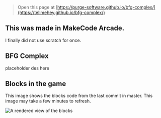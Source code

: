  > Open this page at [https://purge-software.github.io/bfg-complex/](https://tellmehey.github.io/bfg-complex/)
## This was made in MakeCode Arcade.
I finally did not use scratch for once.
## BFG Complex
placeholder des here
## Blocks in the game

This image shows the blocks code from the last commit in master.
This image may take a few minutes to refresh.

![A rendered view of the blocks](https://github.com/tellmehey/bfg-complex/raw/master/.github/makecode/blocks.png)
